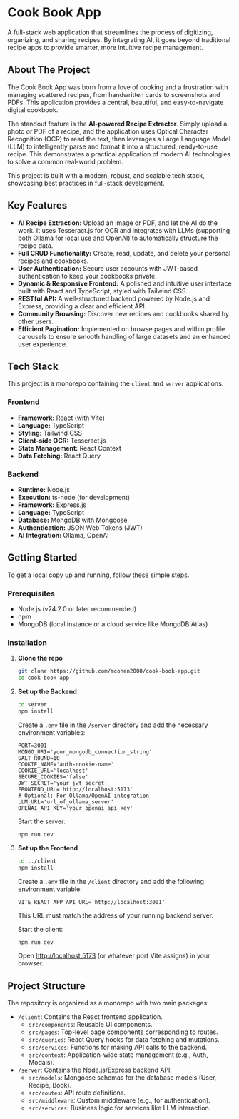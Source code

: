 # Cook Book App

A full-stack web application that streamlines the process of digitizing, organizing, and sharing recipes. By integrating AI, it goes beyond traditional recipe apps to provide smarter, more intuitive recipe management.

## About The Project

The Cook Book App was born from a love of cooking and a frustration with managing scattered recipes, from handwritten cards to screenshots and PDFs. This application provides a central, beautiful, and easy-to-navigate digital cookbook.

The standout feature is the **AI-powered Recipe Extractor**. Simply upload a photo or PDF of a recipe, and the application uses Optical Character Recognition (OCR) to read the text, then leverages a Large Language Model (LLM) to intelligently parse and format it into a structured, ready-to-use recipe. This demonstrates a practical application of modern AI technologies to solve a common real-world problem.

This project is built with a modern, robust, and scalable tech stack, showcasing best practices in full-stack development.

## Key Features

- **AI Recipe Extraction:** Upload an image or PDF, and let the AI do the work. It uses Tesseract.js for OCR and integrates with LLMs (supporting both Ollama for local use and OpenAI) to automatically structure the recipe data.
- **Full CRUD Functionality:** Create, read, update, and delete your personal recipes and cookbooks.
- **User Authentication:** Secure user accounts with JWT-based authentication to keep your cookbooks private.
- **Dynamic & Responsive Frontend:** A polished and intuitive user interface built with React and TypeScript, styled with Tailwind CSS.
- **RESTful API:** A well-structured backend powered by Node.js and Express, providing a clear and efficient API.
- **Community Browsing:** Discover new recipes and cookbooks shared by other users.
- **Efficient Pagination:** Implemented on browse pages and within profile carousels to ensure smooth handling of large datasets and an enhanced user experience.

## Tech Stack

This project is a monorepo containing the `client` and `server` applications.

### Frontend

- **Framework:** React (with Vite)
- **Language:** TypeScript
- **Styling:** Tailwind CSS
- **Client-side OCR:** Tesseract.js
- **State Management:** React Context
- **Data Fetching:** React Query

### Backend

- **Runtime:** Node.js
- **Execution:** ts-node (for development)
- **Framework:** Express.js
- **Language:** TypeScript
- **Database:** MongoDB with Mongoose
- **Authentication:** JSON Web Tokens (JWT)
- **AI Integration:** Ollama, OpenAI

## Getting Started

To get a local copy up and running, follow these simple steps.

### Prerequisites

- Node.js (v24.2.0 or later recommended)
- npm
- MongoDB (local instance or a cloud service like MongoDB Atlas)

### Installation

1.  **Clone the repo**

    ```sh
    git clone https://github.com/mcohen2000/cook-book-app.git
    cd cook-book-app
    ```

2.  **Set up the Backend**

    ```sh
    cd server
    npm install
    ```

    Create a `.env` file in the `/server` directory and add the necessary environment variables:

    ```env
    PORT=3001
    MONGO_URI='your_mongodb_connection_string'
    SALT_ROUND=10
    COOKIE_NAME='auth-cookie-name'
    COOKIE_URL='localhost'
    SECURE_COOKIES='false'
    JWT_SECRET='your_jwt_secret'
    FRONTEND_URL='http://localhost:5173'
    # Optional: For Ollama/OpenAI integration
    LLM_URL='url_of_ollama_server'
    OPENAI_API_KEY='your_openai_api_key'
    ```

    Start the server:

    ```sh
    npm run dev
    ```

3.  **Set up the Frontend**

    ```sh
    cd ../client
    npm install
    ```

    Create a `.env` file in the `/client` directory and add the following environment variable:

    ```env
    VITE_REACT_APP_API_URL='http://localhost:3001'
    ```

    This URL must match the address of your running backend server.

    Start the client:

    ```sh
    npm run dev
    ```

    Open [http://localhost:5173](http://localhost:5173) (or whatever port Vite assigns) in your browser.

## Project Structure

The repository is organized as a monorepo with two main packages:

- `/client`: Contains the React frontend application.
  - `src/components`: Reusable UI components.
  - `src/pages`: Top-level page components corresponding to routes.
  - `src/queries`: React Query hooks for data fetching and mutations.
  - `src/services`: Functions for making API calls to the backend.
  - `src/context`: Application-wide state management (e.g., Auth, Modals).
- `/server`: Contains the Node.js/Express backend API.
  - `src/models`: Mongoose schemas for the database models (User, Recipe, Book).
  - `src/routes`: API route definitions.
  - `src/middleware`: Custom middleware (e.g., for authentication).
  - `src/services`: Business logic for services like LLM interaction.
